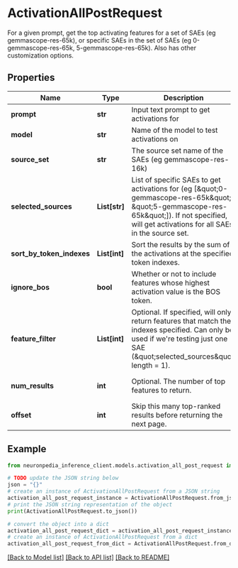 # ActivationAllPostRequest

For a given prompt, get the top activating features for a set of SAEs (eg gemmascope-res-65k), or specific SAEs in the set of SAEs (eg 0-gemmascope-res-65k, 5-gemmascope-res-65k). Also has other customization options.

## Properties

Name | Type | Description | Notes
------------ | ------------- | ------------- | -------------
**prompt** | **str** | Input text prompt to get activations for | 
**model** | **str** | Name of the model to test activations on | 
**source_set** | **str** | The source set name of the SAEs (eg gemmascope-res-16k) | 
**selected_sources** | **List[str]** | List of specific SAEs to get activations for (eg [\&quot;0-gemmascope-res-65k\&quot;, \&quot;5-gemmascope-res-65k\&quot;]). If not specified, will get activations for all SAEs in the source set. | [default to []]
**sort_by_token_indexes** | **List[int]** | Sort the results by the sum of the activations at the specified token indexes. | [default to []]
**ignore_bos** | **bool** | Whether or not to include features whose highest activation value is the BOS token. | [default to True]
**feature_filter** | **List[int]** | Optional. If specified, will only return features that match the indexes specified. Can only be used if we&#39;re testing just one SAE (\&quot;selected_sources\&quot; length &#x3D; 1). | [optional] 
**num_results** | **int** | Optional. The number of top features to return. | [optional] [default to 25]
**offset** | **int** | Skip this many top-ranked results before returning the next page. | [optional] [default to 0]

## Example

```python
from neuronpedia_inference_client.models.activation_all_post_request import ActivationAllPostRequest

# TODO update the JSON string below
json = "{}"
# create an instance of ActivationAllPostRequest from a JSON string
activation_all_post_request_instance = ActivationAllPostRequest.from_json(json)
# print the JSON string representation of the object
print(ActivationAllPostRequest.to_json())

# convert the object into a dict
activation_all_post_request_dict = activation_all_post_request_instance.to_dict()
# create an instance of ActivationAllPostRequest from a dict
activation_all_post_request_from_dict = ActivationAllPostRequest.from_dict(activation_all_post_request_dict)
```
[[Back to Model list]](../README.md#documentation-for-models) [[Back to API list]](../README.md#documentation-for-api-endpoints) [[Back to README]](../README.md)


